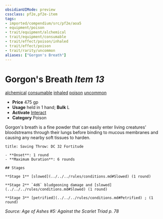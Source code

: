 ```yaml
---
obsidianUIMode: preview
cssclass: pf2e,pf2e-item
tags:
- imported/compendium/src/pf2e/aoa5
- equipment/poison
- trait/equipment/alchemical
- trait/equipment/consumable
- trait/effect/poison/inhaled
- trait/effect/poison
- trait/rarity/uncommon
aliases: ["Gorgon's Breath"]
---
```

# Gorgon's Breath *Item 13*  
[alchemical](alchemical.md)  [consumable](consumable.md)  [inhaled](inhaled.md)  [poison](rules/traits/poison.md)  [uncommon](uncommon.md)  

- **Price** 475 gp
- **Usage** held in 1 hand; **Bulk** L
- **Activate** [Interact](interact.md)
- **Category** Poison

Gorgon's breath is a fine powder that can easily enter living creatures' bloodstreams through their lungs before binding to mucous membranes and causing any nearby soft tissues to harden.

```ad-inline-affliction
title: Saving Throw: DC 32 Fortitude

- **Onset**: 1 round
- **Maximum Duration**: 6 rounds

## Stages

**Stage 1** [slowed](../../../rules/conditions.md#Slowed) (1 round)

**Stage 2** `4d6` bludgeoning damage and [slowed](../../../rules/conditions.md#Slowed) (1 round)

**Stage 3** [petrified](../../../rules/conditions.md#Petrified) ; (1 round)
```

*Source: Age of Ashes #5: Against the Scarlet Triad p. 78*
